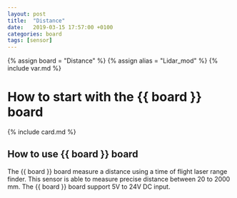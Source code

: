 ```yaml
---
layout: post
title:  "Distance"
date:   2019-03-15 17:57:00 +0100
categories: board
tags: [sensor]
---
```

{% assign board = "Distance" %}
{% assign alias = "Lidar_mod" %}
{% include var.md %}

# How to start with the {{ board }} board
{% include card.md %}

## How to use {{ board }} board

The {{ board }} board measure a distance using a time of flight laser range finder. This sensor is able to measure precise distance between 20 to 2000 mm.
The {{ board }} board support 5V to 24V DC input.
